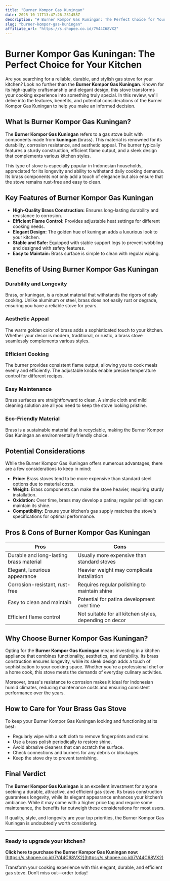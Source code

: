 ```yaml
---
title: "Burner Kompor Gas Kuningan"
date: 2025-10-11T13:47:26.231458Z
description: "# Burner Kompor Gas Kuningan: The Perfect Choice for Your Kitchen..."
slug: "burner-kompor-gas-kuningan"
affiliate_url: "https://s.shopee.co.id/7V44C68VX2"
---
```

# Burner Kompor Gas Kuningan: The Perfect Choice for Your Kitchen

Are you searching for a reliable, durable, and stylish gas stove for your kitchen? Look no further than the **Burner Kompor Gas Kuningan**. Known for its high-quality craftsmanship and elegant design, this stove transforms your cooking experience into something truly special. In this review, we'll delve into the features, benefits, and potential considerations of the Burner Kompor Gas Kuningan to help you make an informed decision.

## What Is Burner Kompor Gas Kuningan?

The **Burner Kompor Gas Kuningan** refers to a gas stove built with components made from **kuningan** (brass). This material is renowned for its durability, corrosion resistance, and aesthetic appeal. The burner typically features a sturdy construction, efficient flame output, and a sleek design that complements various kitchen styles.

This type of stove is especially popular in Indonesian households, appreciated for its longevity and ability to withstand daily cooking demands. Its brass components not only add a touch of elegance but also ensure that the stove remains rust-free and easy to clean.

## Key Features of Burner Kompor Gas Kuningan

- **High-Quality Brass Construction:** Ensures long-lasting durability and resistance to corrosion.
- **Efficient Flame Control:** Provides adjustable heat settings for different cooking needs.
- **Elegant Design:** The golden hue of kuningan adds a luxurious look to your kitchen.
- **Stable and Safe:** Equipped with stable support legs to prevent wobbling and designed with safety features.
- **Easy to Maintain:** Brass surface is simple to clean with regular wiping.

## Benefits of Using Burner Kompor Gas Kuningan

### Durability and Longevity

Brass, or kuningan, is a robust material that withstands the rigors of daily cooking. Unlike aluminum or steel, brass does not easily rust or degrade, ensuring you have a reliable stove for years.

### Aesthetic Appeal

The warm golden color of brass adds a sophisticated touch to your kitchen. Whether your decor is modern, traditional, or rustic, a brass stove seamlessly complements various styles.

### Efficient Cooking

The burner provides consistent flame output, allowing you to cook meals evenly and efficiently. The adjustable knobs enable precise temperature control for different recipes.

### Easy Maintenance

Brass surfaces are straightforward to clean. A simple cloth and mild cleaning solution are all you need to keep the stove looking pristine.

### Eco-Friendly Material

Brass is a sustainable material that is recyclable, making the Burner Kompor Gas Kuningan an environmentally friendly choice.

## Potential Considerations

While the Burner Kompor Gas Kuningan offers numerous advantages, there are a few considerations to keep in mind:

- **Price:** Brass stoves tend to be more expensive than standard steel options due to material costs.
- **Weight:** Brass components can make the stove heavier, requiring sturdy installation.
- **Oxidation:** Over time, brass may develop a patina; regular polishing can maintain its shine.
- **Compatibility:** Ensure your kitchen’s gas supply matches the stove's specifications for optimal performance.

## Pros & Cons of Burner Kompor Gas Kuningan

| **Pros**                                      | **Cons**                                   |
|----------------------------------------------|-------------------------------------------|
| Durable and long-lasting brass material    | Usually more expensive than standard stoves |
| Elegant, luxurious appearance               | Heavier weight may complicate installation |
| Corrosion-resistant, rust-free             | Requires regular polishing to maintain shine |
| Easy to clean and maintain                  | Potential for patina development over time |
| Efficient flame control                     | Not suitable for all kitchen styles, depending on decor |

## Why Choose Burner Kompor Gas Kuningan?

Opting for the **Burner Kompor Gas Kuningan** means investing in a kitchen appliance that combines functionality, aesthetics, and durability. Its brass construction ensures longevity, while its sleek design adds a touch of sophistication to your cooking space. Whether you're a professional chef or a home cook, this stove meets the demands of everyday culinary activities.

Moreover, brass's resistance to corrosion makes it ideal for Indonesian humid climates, reducing maintenance costs and ensuring consistent performance over the years.

## How to Care for Your Brass Gas Stove

To keep your Burner Kompor Gas Kuningan looking and functioning at its best:

- Regularly wipe with a soft cloth to remove fingerprints and stains.
- Use a brass polish periodically to restore shine.
- Avoid abrasive cleaners that can scratch the surface.
- Check connections and burners for any debris or blockages.
- Keep the stove dry to prevent tarnishing.

## Final Verdict

The **Burner Kompor Gas Kuningan** is an excellent investment for anyone seeking a durable, attractive, and efficient gas stove. Its brass construction guarantees longevity, while its elegant appearance enhances your kitchen’s ambiance. While it may come with a higher price tag and require some maintenance, the benefits far outweigh these considerations for most users.

If quality, style, and longevity are your top priorities, the Burner Kompor Gas Kuningan is undoubtedly worth considering.

---

### Ready to upgrade your kitchen?  
**Click here to purchase the Burner Kompor Gas Kuningan now:** [https://s.shopee.co.id/7V44C68VX2](https://s.shopee.co.id/7V44C68VX2)  

Transform your cooking experience with this elegant, durable, and efficient gas stove. Don’t miss out—order today!